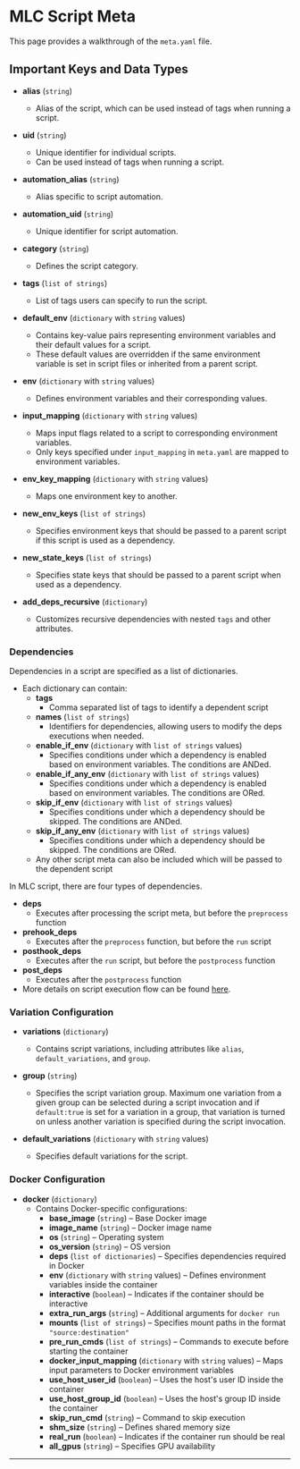 # MLC Script Meta  

This page provides a walkthrough of the `meta.yaml` file.  

## Important Keys and Data Types  

- **alias** (`string`)  
  - Alias of the script, which can be used instead of tags when running a script.  

- **uid** (`string`)  
  - Unique identifier for individual scripts.  
  - Can be used instead of tags when running a script.  

- **automation_alias** (`string`)  
  - Alias specific to script automation.  

- **automation_uid** (`string`)  
  - Unique identifier for script automation.  

- **category** (`string`)  
  - Defines the script category.  

- **tags** (`list of strings`)  
  - List of tags users can specify to run the script.  

- **default_env** (`dictionary` with `string` values)  
  - Contains key-value pairs representing environment variables and their default values for a script.  
  - These default values are overridden if the same environment variable is set in script files or inherited from a parent script.  

- **env** (`dictionary` with `string` values)  
  - Defines environment variables and their corresponding values.  

- **input_mapping** (`dictionary` with `string` values)  
  - Maps input flags related to a script to corresponding environment variables.  
  - Only keys specified under `input_mapping` in `meta.yaml` are mapped to environment variables.  

- **env_key_mapping** (`dictionary` with `string` values)  
  - Maps one environment key to another.  

- **new_env_keys** (`list of strings`)  
  - Specifies environment keys that should be passed to a parent script if this script is used as a dependency.  

- **new_state_keys** (`list of strings`)  
  - Specifies state keys that should be passed to a parent script when used as a dependency.  

- **add_deps_recursive** (`dictionary`)  
  - Customizes recursive dependencies with nested `tags` and other attributes.  

### Dependencies  

  Dependencies in a script are specified as a list of dictionaries.
  - Each dictionary can contain:
    - **tags**
      - Comma separated list of tags to identify a dependent script
    - **names** (`list of strings`)
      - Identifiers for dependencies, allowing users to modify the deps executions when needed.  
    - **enable_if_env** (`dictionary` with `list of strings` values)  
      - Specifies conditions under which a dependency is enabled based on environment variables. The conditions are ANDed. 
    - **enable_if_any_env** (`dictionary` with `list of strings` values)  
      - Specifies conditions under which a dependency is enabled based on environment variables. The conditions are ORed.
    - **skip_if_env** (`dictionary` with `list of strings` values)  
      - Specifies conditions under which a dependency should be skipped. The conditions are ANDed.
    - **skip_if_any_env** (`dictionary` with `list of strings` values)  
      - Specifies conditions under which a dependency should be skipped. The conditions are ORed.
    - Any other script meta can also be included which will be passed to the dependent script

  In MLC script, there are four types of dependencies.
  - **deps**
    - Executes after processing the script meta, but before the `preprocess` function
  - **prehook_deps**
    - Executes after the `preprocess` function, but before the `run` script
  - **posthook_deps**
    - Executes after the `run` script, but before the `postprocess` function
  - **post_deps**
    - Executes after the `postprocess` function
  - More details on script execution flow can be found [here](execution-flow.md).


### Variation Configuration  

- **variations** (`dictionary`)  
  - Contains script variations, including attributes like `alias`, `default_variations`, and `group`.  

- **group** (`string`)  
  - Specifies the script variation group. Maximum one variation from a given group can be selected during a script invocation and if `default:true` is set for a variation in a group, that variation is turned on unless another variation is specified during the script invocation.

- **default_variations** (`dictionary` with `string` values)  
  - Specifies default variations for the script.  



### Docker Configuration  

- **docker** (`dictionary`)  
  - Contains Docker-specific configurations:  
    - **base_image** (`string`) – Base Docker image  
    - **image_name** (`string`) – Docker image name  
    - **os** (`string`) – Operating system  
    - **os_version** (`string`) – OS version  
    - **deps** (`list of dictionaries`) – Specifies dependencies required in Docker  
    - **env** (`dictionary` with `string` values) – Defines environment variables inside the container  
    - **interactive** (`boolean`) – Indicates if the container should be interactive  
    - **extra_run_args** (`string`) – Additional arguments for `docker run`  
    - **mounts** (`list of strings`) – Specifies mount paths in the format `"source:destination"`  
    - **pre_run_cmds** (`list of strings`) – Commands to execute before starting the container  
    - **docker_input_mapping** (`dictionary` with `string` values) – Maps input parameters to Docker environment variables  
    - **use_host_user_id** (`boolean`) – Uses the host's user ID inside the container  
    - **use_host_group_id** (`boolean`) – Uses the host's group ID inside the container  
    - **skip_run_cmd** (`string`) – Command to skip execution  
    - **shm_size** (`string`) – Defines shared memory size  
    - **real_run** (`boolean`) – Indicates if the container run should be real  
    - **all_gpus** (`string`) – Specifies GPU availability  

---

